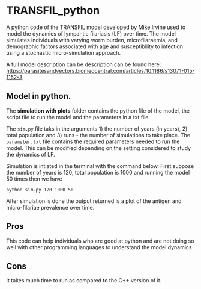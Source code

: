 # TRANSFIL_python
A python code of the TRANSFIL model developed by Mike Irvine used to model the dynamics of lympahtic filariasis (LF) over time.  The model simulates individuals with varying worm burden, microfilaraemia, and demographic factors associated with age and susceptibility to infection using a stochastic micro-simulation approach.

A full model description can be description can be found here: https://parasitesandvectors.biomedcentral.com/articles/10.1186/s13071-015-1152-3.

## Model in python.

The **simulation with plots** folder contains the python file of the model, the script file to run the model and the parameters in a txt file.

The `sim.py` file taks in the arguments 1) the number of years (in years), 2) total population and 3) runs - the number of simulations to take place. 
The `parameter.txt` file contains the required parameters needed to run the model. This can be modified depending on the setting considered to study the dynamics of LF.

Simulation is intiated in the terminal with the command below. First suppose the number of years is 120, total population is 1000 and running the model 50 times then we have

```terminal
python sim.py 120 1000 50
```

After simulation is done the output returned is a plot of the antigen and micro-filariae prevalence over time.

## Pros
This code can help individuals who are good at python and are not doing so well with other programming languages to understand the model dynamics

## Cons 
It takes much time to run as compared to the C++ version of it.
